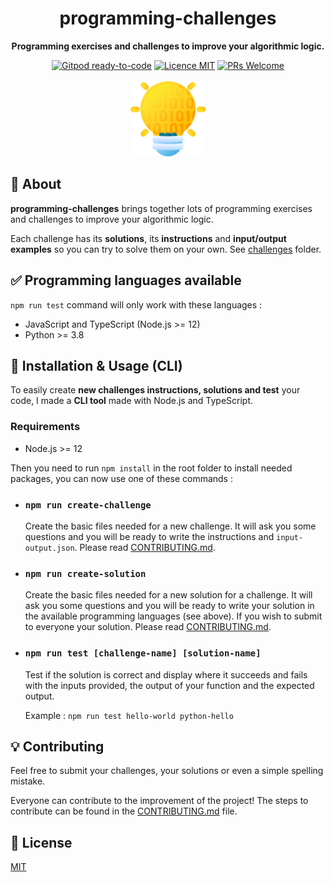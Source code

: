 <h1 align="center">programming-challenges</h1>

<p align="center">
  <strong>Programming exercises and challenges to improve your algorithmic logic.</strong>
</p>

<p align="center">
  <a href="https://gitpod.io/#https://github.com/Divlo/programming-challenges"><img src="https://img.shields.io/badge/Gitpod-ready--to--code-blue?logo=gitpod" alt="Gitpod ready-to-code"/></a>
  <a href="./LICENSE"><img src="https://img.shields.io/badge/licence-MIT-blue.svg" alt="Licence MIT"/></a>
  <a href="http://makeapullrequest.com"><img src="https://img.shields.io/badge/PRs-welcome-brightgreen.svg?style=flat-square" alt="PRs Welcome"/></a>
  <br/> <br/>
  <img src="./.github/logo.png" width="120" alt="programming-challenges Logo" />
</p>

## 📜 About

**programming-challenges** brings together lots of programming exercises and challenges to improve your algorithmic logic.

Each challenge has its **solutions**, its **instructions** and **input/output examples** so you can try to solve them on your own. See [challenges](./challenges) folder.

## ✅ Programming languages available

`npm run test` command will only work with these languages :

- JavaScript and TypeScript (Node.js >= 12)
- Python >= 3.8

## 🚀 Installation & Usage (CLI)

To easily create **new challenges instructions, solutions and test** your code, I made a **CLI tool** made with Node.js and TypeScript.

### Requirements

- Node.js >= 12

Then you need to run `npm install` in the root folder to install needed packages, you can now use one of these commands :

- ### `npm run create-challenge`

  Create the basic files needed for a new challenge. It will ask you some questions and you will be ready to write the instructions and `input-output.json`. Please read [CONTRIBUTING.md](./.github/CONTRIBUTING.md).

- ### `npm run create-solution`

  Create the basic files needed for a new solution for a challenge. It will ask you some questions and you will be ready to write your solution in the available programming languages (see above). If you wish to submit to everyone your solution. Please read [CONTRIBUTING.md](./.github/CONTRIBUTING.md).

- ### `npm run test [challenge-name] [solution-name]`

  Test if the solution is correct and display where it succeeds and fails with the inputs provided, the output of your function and the expected output.

  Example : `npm run test hello-world python-hello`

## 💡 Contributing

Feel free to submit your challenges, your solutions or even a simple spelling mistake.

Everyone can contribute to the improvement of the project! The steps to contribute can be found in the [CONTRIBUTING.md](./.github/CONTRIBUTING.md) file.

## 📄 License

[MIT](./LICENSE)
